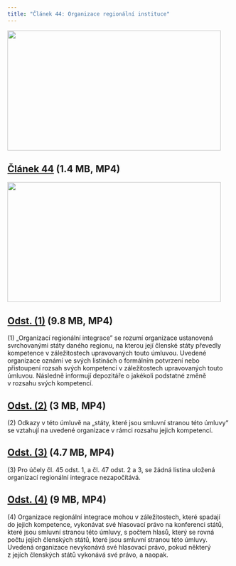 ```yaml
---
title: "Článek 44: Organizace regionální instituce"
---
```


<div id="c1004634" class="csc-frame csc-frame-frame1">
<div class="csc-textpic csc-textpic-center csc-textpic-above"><img src="/uploads-import/uploads/pics/zastupny-obrazek_02.jpg" width="480" height="270" border="0" alt="" />
<h2><a href="/uploads-import/CRPD/Umluva/Clanek_44.mp4" target="_blank">Článek 44</a>&nbsp;(1.4&nbsp;MB,&nbsp;MP4)</h2>
</div>
<div class="csc-textpic-clear"><!-- --></div></div>
<div id="c1004619" class="csc-frame csc-frame-frame1">
<div class="csc-textpic csc-textpic-center csc-textpic-above"><img src="/uploads-import/uploads/pics/zastupny-obrazek.jpg" width="480" height="270" border="0" alt="" />
<h2><a href="/uploads-import/CRPD/Umluva/Clanek_44-1_01.mp4" target="_blank">Odst. (1)</a>&nbsp;(9.8&nbsp;MB,&nbsp;MP4)</h2>
<p>(1) „Organizací regionální integrace” se rozumí organizace ustanovená svrchovanými státy daného regionu, na&nbsp;kterou její členské státy převedly kompetence v&nbsp;záležitostech upravovaných touto úmluvou. Uvedené organizace oznámí ve&nbsp;svých listinách o&nbsp;formálním potvrzení nebo přistoupení rozsah svých kompetencí v&nbsp;záležitostech upravovaných touto úmluvou. Následně informují depozitáře o&nbsp;jakékoli podstatné změně v&nbsp;rozsahu svých kompetencí.</p></div>
<div class="csc-textpic-clear"><!-- --></div></div>
<div id="c1004620" class="csc-frame csc-frame-frame1">
<h2><a href="/uploads-import/CRPD/Umluva/Clanek_44-2.mp4" target="_blank">Odst. (2)</a>&nbsp;(3&nbsp;MB,&nbsp;MP4)</h2>
<p>(2) Odkazy v&nbsp;této úmluvě na&nbsp;„státy, které jsou smluvní stranou této úmluvy“ se vztahují na&nbsp;uvedené organizace v&nbsp;rámci rozsahu jejich kompetencí.</p></div>
<div id="c1004622" class="csc-frame csc-frame-frame1">
<h2><a href="/uploads-import/CRPD/Umluva/Clanek_44-3_01.mp4" target="_blank">Odst. (3)</a>&nbsp;(4.7&nbsp;MB,&nbsp;MP4)</h2>
<p>(3) Pro účely čl. 45&nbsp;odst.&nbsp;1, a&nbsp;čl. 47&nbsp;odst.&nbsp;2&nbsp;a&nbsp;3, se žádná listina uložená organizací regionální integrace nezapočítává.</p></div>
<div id="c1004623" class="csc-frame csc-frame-frame1">
<h2><a href="/uploads-import/CRPD/Umluva/Clanek_44-4_01.mp4" target="_blank">Odst. (4)</a>&nbsp;(9&nbsp;MB,&nbsp;MP4)</h2>
<p>(4) Organizace regionální integrace mohou v&nbsp;záležitostech, které spadají do&nbsp;jejich kompetence, vykonávat své hlasovací právo na&nbsp;konferenci států, které jsou smluvní stranou této úmluvy, s&nbsp;počtem hlasů, který se rovná počtu jejích členských států, které jsou smluvní stranou této úmluvy. Uvedená organizace nevykonává své hlasovací právo, pokud některý z&nbsp;jejích členských států vykonává své právo, a&nbsp;naopak.</p></div>
